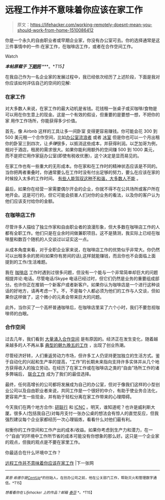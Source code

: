 # 远程工作并不意味着你应该在家工作

> 原文：<https://lifehacker.com/working-remotely-doesnt-mean-you-should-work-from-home-1510086412>

你是一个永久的自由职业者或早期企业家，你没有办公室可去。你的选择通常是这三件事情中的一件:在家工作，在咖啡店工作，或者在合作空间工作。

Watch

***本帖原载于*** [***下期网***](http://thenextweb.com/entrepreneur/2014/01/23/working-remotely-doesnt-mean-work-home/#!txqga) ***。**T15】*

在我自己作为一名企业家的发展过程中，我已经依次经历了上述阶段，下面是我对你应该如何评估自己的空间的见解:

### 在家工作

对大多数人来说，在家工作的最大动机是省钱。花钱租一张桌子或买咖啡/食物是可以用在你生意上的现金。这是一个有效的假设，但重要的是要想一想，不把你的家 用作工作场所，你能获得多少价值。

首先，像 Airbnb 这样的工具让多一间卧室 变得更容易赚钱。你可能会花 300 到 500 美元租一个合作空间，比如[办公室流浪者](http://officenomads.com/) 或者 [冰室](http://www.icehousenola.com/) 但是你也可以一个月出租你的卧室三到四次，让*多赚*很多，以抵消这些成本，并获得利润。以芝加哥为例，相对于酒店，租房的需求很大。如果你能利用额外的空间赚 500 到 1000 美元，而不是把它用作家庭办公室(即使有税收优惠)，这个决定是显而易见的。

在家工作也有一些重大的无形成本。你在家和在工作时的精神状态应该是不同的。当你把两者重叠时，你通常要么在工作时没有付出足够的努力，要么在应该在家的时候投入太多的工作时间。 [有些人能驾驭这种不和谐，大多数人不能](http://thenextweb.com/entrepreneur/2013/11/15/dont-check-facebook-6-p-m/) 。

最后，如果你在经营一家需要偶尔开会的企业，你就不得不在公共场所或客户所在地开会。这是可行的，但它可能会损害人们对你的业务的看法，以及你的客户认为他们应该支付给你的金额。

### 在咖啡店工作

尽管许多人描绘了独立作家和自由职业者的浪漫形象，但大多数在咖啡店工作的人都有全职工作。他们只是在业余时间做兼职项目。这不是猜测，我实际上已经在咖啡屋和数百个随机的人交谈过以证实这一点。

从成本角度来看，对于全职企业家来说，在咖啡店工作的优势似乎非常大。你仍然可以出租多余的房间(如果你有房间的话),这样就能赚钱，而且你也不会面临上面提到的工作/生活难题。

我在 [咖啡店](https://lifehacker.com/basic-etiquette-for-working-in-a-coffee-shop-5842162) 工作时遇到过很多问题，但没有一个能与一个非常简单却巨大的问题相提并论:电话。尽管电话/Skype 电话已经过时，但它们仍然是业务的重要组成部分。也许你正在推销一个新客户或者新客户。如果你认为咖啡店是一个进行这种谈话的好地方，请再考虑一下。不，不是每个人都必须为他们的工作与人交谈，但如果你这样做了，这个微小的元素会带来巨大的问题。

此外，当你买了一个高杯普通咖啡后，在咖啡店里呆了六个小时，我们不要忽视咖啡师的白眼。

### 合作空间

过去几年，我们看到 [大量涌入合作空间](http://www.deskmag.com/en/1st-results-of-the-3rd-global-coworking-survey-2012) 是有原因的。经济正在发生变化，随着越来越多的人不再从事 [典型的朝九晚五的工作](http://thenextweb.com/entrepreneur/2013/10/17/traditional-work-hours-myth-companies-ditch-9-5-standard/) ，出现了创业热潮。

尽管经济好转，人们重返劳动力市场，但许多工人仍坚持更加独立的生活方式。鉴于自动化的兴起和生产率的提高，“工作”的长期未来指向支持许多实体并从几个地方获得收入的独立劳动。在经历了在家工作或在咖啡店之类的“自由”场所工作的诸多弊端后， [联合工作](https://lifehacker.com/the-coworking-directory-wiki-helps-find-a-coworking-cen-5813667) 成为了我们的最佳选择。

最终，任何高增长的公司都将发展成为自己的办公室，但对于像我们这样的小型创业公司以及自由职业者来说，共同工作是一个很好的中介，有助于使业务合法化，更容易产生一些现金，并有助于轻松分离在家工作带来的心理障碍。

今天我们在两个地方合作: [研联行](http://grindspaces.com/) 和 [ICNC](http://www.industrialcouncil.com/) 。明天，谁知道呢？也许是威利斯大厦。很多人(包括我自己)对每月支付一张办公桌的想法会有惊人的直觉反应，但我强烈建议每个企业家都经历一次心理锻炼，看看什么对他们最有利。

权衡你的工作空间和工作产出的成本/收益。如果你考虑到生产力和潜力，在一个“自由”的环境中工作所节省的成本可能没有你想象的那么好。这只是一个企业家的观点，但我的观点是不要在家里工作。

你最适合在什么环境中工作？

[远程工作并不意味着你应该在家工作](http://thenextweb.com/entrepreneur/2014/01/23/working-remotely-doesnt-mean-work-home/#!txqga) |下一张网

* * *

<small>*莱恩·肯德尔是*</small>[*<small>CentUp</small>*](https://www.centup.org/)<small>*的创始人。在创办公司之前，他在公关部门工作，帮助灭火和管理数字通信。*T15】</small>

<small>*想看看你在 Lifehacker 上的作品？邮箱*</small> [<small>*泰莎*</small>](https://mail.google.com/mail/?view=cm&fs=1&tf=1&to=tessa@lifehacker.com) <small>*。*T15】</small>